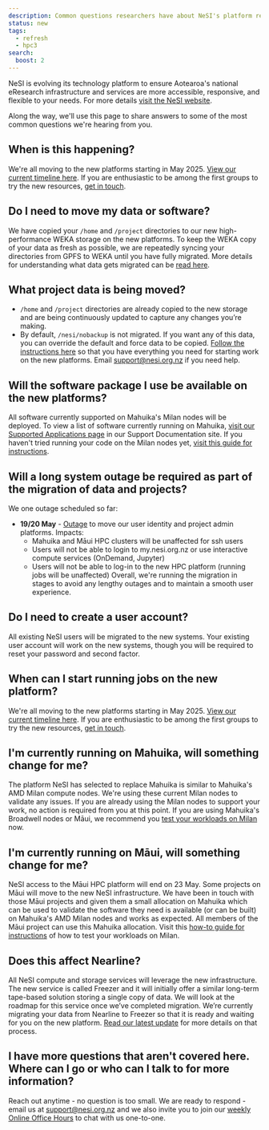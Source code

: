 ```yaml
---
description: Common questions researchers have about NeSI's platform refresh.
status: new
tags: 
  - refresh
  - hpc3
search:
  boost: 2
---
```


NeSI is evolving its technology platform to ensure Aotearoa's national eResearch infrastructure and services are more accessible, responsive, and flexible to your needs. For more details [visit the NeSI website](https://www.nesi.org.nz/platform-refresh).

Along the way, we'll use this page to share answers to some of the most common questions we're hearing from you.

## When is this happening?

We're all moving to the new platforms starting in May 2025. [View our current timeline here](https://docs.nesi.org.nz/General/Announcements/migration_timeline_and_transition_plan/). If you are enthusiastic to be among the first groups to try the new resources, [get in touch](mailto:support@nesi.org.nz).

## Do I need to move my data or software?

We have copied your `/home` and `/project` directories to our new high-performance WEKA storage on the new platforms. To keep the WEKA copy of your data as fresh as possible, we are repeatedly syncing your directories from GPFS to WEKA until you have fully migrated. More details for understanding what data gets migrated can be [read here](https://docs.nesi.org.nz/Storage/File_Systems_and_Quotas/Moving_to_the_new_filesystem/).

## What project data is being moved?

- `/home` and `/project` directories are already copied to the new storage and are being continuously updated to capture any changes you’re making. 
- By default, `/nesi/nobackup` is not migrated. If you want any of this data, you can override the default and force data to be copied. [Follow the instructions here](https://docs.nesi.org.nz/Storage/File_Systems_and_Quotas/Moving_to_the_new_filesystem/) so that you have everything you need for starting work on the new platforms. Email support@nesi.org.nz if you need help.

## Will the software package I use be available on the new platforms?

All software currently supported on Mahuika's Milan nodes will be deployed. To view a list of software currently running on Mahuika, [visit our Supported Applications page](https://docs.nesi.org.nz/Scientific_Computing/Supported_Applications/) in our Support Documentation site. If you haven't tried running your code on the Milan nodes yet, [visit this guide for instructions](https://docs.nesi.org.nz/General/Announcements/Preparing_your_code_for_use_on_NeSIs_new_HPC_platform/).

## Will a long system outage be required as part of the migration of data and projects?

We one outage scheduled so far:
* **19/20 May** - [Outage](https://status.nesi.org.nz/incidents/3y3ttj57fts6) to move our user identity and project admin platforms. Impacts:
    * Mahuika and Māui HPC clusters will be unaffected for ssh users
    * Users will not be able to login to my.nesi.org.nz or use interactive compute services (OnDemand, Jupyter)
    * Users will not be able to log-in to the new HPC platform (running jobs will be unaffected)
Overall, we're running the migration in stages to avoid any lengthy outages and to maintain a smooth user experience. 

## Do I need to create a user account?

All existing NeSI users will be migrated to the new systems. Your existing user account will work on the new systems, though you will be required to reset your password and second factor.

## When can I start running jobs on the new platform?

We're all moving to the new platforms starting in May 2025. [View our current timeline here](https://docs.nesi.org.nz/General/Announcements/migration_timeline_and_transition_plan/). If you are enthusiastic to be among the first groups to try the new resources, [get in touch](mailto:support@nesi.org.nz).

## I'm currently running on Mahuika, will something change for me?

The platform NeSI has selected to replace Mahuika is similar to Mahuika's AMD Milan compute nodes. We're using these current Milan nodes to validate any issues. If you are already using the Milan nodes to support your work, no action is required from you at this point. If you are using Mahuika's Broadwell nodes or Māui, we recommend you [test your workloads on Milan](https://docs.nesi.org.nz/General/Announcements/Preparing_your_code_for_use_on_NeSIs_new_HPC_platform/) now.

## I'm currently running on Māui, will something change for me?

NeSI access to the Māui HPC platform will end on 23 May. Some projects on Māui will move to the new NeSI infrastructure. We have been in touch with those Māui projects and given them a small allocation on Mahuika which can be used to validate the software they need is available (or can be built) on Mahuika's AMD Milan nodes and works as expected. All members of the Māui project can use this Mahuika allocation. Visit this [how-to guide for instructions](https://docs.nesi.org.nz/General/Announcements/Preparing_your_code_for_use_on_NeSIs_new_HPC_platform/) of how to test your workloads on Milan.

## Does this affect Nearline?

All NeSI compute and storage services will leverage the new infrastructure. The new service is called Freezer and it will initially offer a similar long-term tape-based solution storing a single copy of data. We will look at the roadmap for this service once we’ve completed migration. We’re currently migrating your data from Nearline to Freezer so that it is ready and waiting for you on the new platform. [Read our latest update](https://docs.nesi.org.nz/General/Announcements/update_to_nearline_service/) for more details on that process.

## I have more questions that aren't covered here. Where can I go or who can I talk to for more information?

Reach out anytime - no question is too small. We are ready to respond - email us at [support@nesi.org.nz](mailto:support@nesi.org.nz) and we also invite you to join our [weekly Online Office Hours](https://docs.nesi.org.nz/Getting_Started/Getting_Help/Weekly_Online_Office_Hours/) to chat with us one-to-one.
